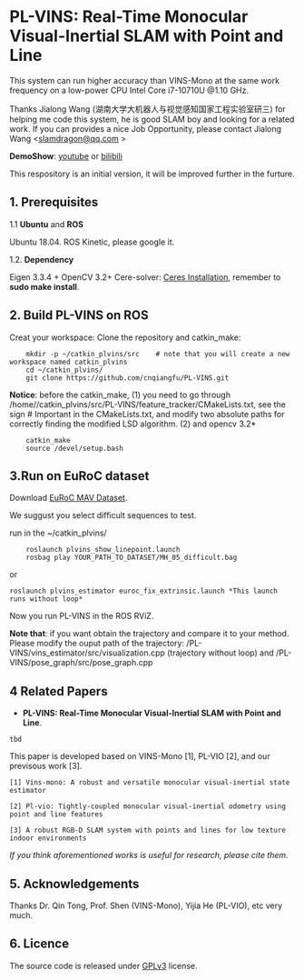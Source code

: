 # PL-VINS: Real-Time Monocular Visual-Inertial SLAM with Point and Line

This system can run higher accuracy than VINS-Mono at the same work frequency on a low-power CPU Intel Core i7-10710U @1.10 GHz. 

Thanks Jialong Wang (湖南大学大机器人与视觉感知国家工程实验室研三) for helping me code this system, he is good SLAM boy and looking for a related work. If you can provides a nice Job Opportunity, please contact Jialong Wang <slamdragon@qq.com > 

**DemoShow**: [youtube](https://youtu.be/IV5QEfI_MFc) or [bilibili](https://www.bilibili.com/video/BV1464y1F7hk/)

This respository is an initial version, it will be improved further in the furture.

## 1. Prerequisites
1.1 **Ubuntu** and **ROS**

Ubuntu 18.04. ROS Kinetic, please google it.

1.2. **Dependency**

Eigen 3.3.4 + OpenCV 3.2+ Cere-solver: [Ceres Installation](http://ceres-solver.org/installation.html), remember to **sudo make install**.

## 2. Build PL-VINS on ROS
Creat your workspace:
Clone the repository and catkin_make:
```
	mkdir -p ~/catkin_plvins/src    # note that you will create a new workspace named catkin_plvins
	cd ~/catkin_plvins/
	git clone https://github.com/cnqiangfu/PL-VINS.git
```
**Notice**: before the catkin_make, (1) you need to go through /home/<your name>/catkin_plvins/src/PL-VINS/feature_tracker/CMakeLists.txt, see the sign # Important in the CMakeLists.txt, and modify two absolute paths for correctly finding the modified LSD algorithm. (2) and opencv 3.2*

```	
	catkin_make
	source /devel/setup.bash
```


## 3.Run on EuRoC dataset

Download [EuRoC MAV Dataset](http://projects.asl.ethz.ch/datasets/doku.php?id=kmavvisualinertialdatasets). 

We suggust you select difficult sequences to test.

run in the ~/catkin_plvins/
```
	roslaunch plvins_show_linepoint.launch
	rosbag play YOUR_PATH_TO_DATASET/MH_05_difficult.bag
```
or 
```
roslaunch plvins_estimator euroc_fix_extrinsic.launch *This launch runs without loop* 
```

Now you run PL-VINS in the ROS RViZ. 

**Note that**: if you want obtain the trajectory and compare it to your method. Please modify the ouput path of the trajectory: /PL-VINS/vins_estimator/src/visualization.cpp (trajectory without loop) and /PL-VINS/pose_graph/src/pose_graph.cpp


## 4 Related Papers

- **PL-VINS: Real-Time Monocular Visual-Inertial SLAM with Point and Line**.

```
tbd
```

This paper is developed based on VINS-Mono [1], PL-VIO [2], and our previsous work [3].
```
[1] Vins-mono: A robust and versatile monocular visual-inertial state estimator

[2] Pl-vio: Tightly-coupled monocular visual-inertial odometry using point and line features

[3] A robust RGB-D SLAM system with points and lines for low texture indoor environments
```

*If you think aforementioned works is useful for research, please cite them.*

## 5. Acknowledgements

Thanks Dr. Qin Tong, Prof. Shen (VINS-Mono), Yijia He (PL-VIO), etc very much.

## 6. Licence
The source code is released under [GPLv3](http://www.gnu.org/licenses/) license.


